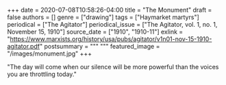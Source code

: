 +++
date = 2020-07-08T10:58:26-04:00
title = "The Monument"
draft = false
authors = []
genre = ["drawing"]
tags = ["Haymarket martyrs"]
periodical = ["The Agitator"]
periodical_issue = ["The Agitator, vol. 1, no. 1, November 15, 1910"]
source_date = ["1910", "1910-11"]
exlink = "https://www.marxists.org/history/usa/pubs/agitator/v1n01-nov-15-1910-agitator.pdf"
postsummary = """ """
featured_image = "/images/monument.jpg"
+++

"The day will come when our silence will be more powerful than the voices you are throttling today."
